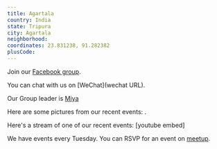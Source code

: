 ```yaml
---
title: Agartala
country: India
state: Tripura
city: Agartala
neighborhood: 
coordinates: 23.831238, 91.282382
plusCode:
---
```

Join our [Facebook group](https://www.facebook.com/groups/free.code.camp.agartala).

You can chat with us on [WeChat](wechat URL).

Our Group leader is [Miya](freecodecamp.org/miya)

Here are some pictures from our recent events:
![]().

Here's a stream of one of our recent events:
[youtube embed]

We have events every Tuesday. You can RSVP for an event on [meetup](meetupurl).

